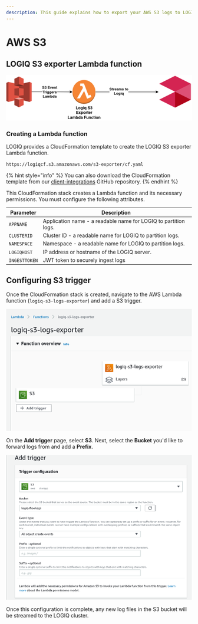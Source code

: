 ```yaml
---
description: This guide explains how to export your AWS S3 logs to LOGIQ.
---
```


# AWS S3

## LOGIQ S3 exporter Lambda function



![](../../.gitbook/assets/flash-high-level-s3.png)

### Creating a Lambda function

LOGIQ provides a CloudFormation template to create the LOGIQ S3 exporter Lambda function.&#x20;

```
https://logiqcf.s3.amazonaws.com/s3-exporter/cf.yaml
```

{% hint style="info" %}
You can also download the CloudFormation template from our [client-integrations](https://bitbucket.org/logiqcloud/client-integrations/src/master/cloudwatch-exporter/) GitHub repository.
{% endhint %}

This CloudFormation stack creates a Lambda function and its necessary permissions. You must configure the following attributes.

| Parameter     | Description                                                     |
| ------------- | --------------------------------------------------------------- |
| `APPNAME`     | Application name - a readable name for LOGIQ to partition logs. |
| `CLUSTERID`   | Cluster ID - a readable name for LOGIQ to partition logs.       |
| `NAMESPACE`   | Namespace - a readable name for LOGIQ to partition logs.        |
| `LOGIQHOST`   | IP address or hostname of the LOGIQ server.                     |
| `INGESTTOKEN` | JWT token to securely ingest logs                               |

## Configuring S3 trigger

Once the CloudFormation stack is created, navigate to the AWS Lambda function (`logiq-s3-logs-exporter`) and add a S3 trigger.&#x20;

![](<../../.gitbook/assets/Screenshot 2021-11-09 at 21-47-48 logiq-s3-logs-exporter - Lambda.png>)

On the **Add trigger** page, select **S3**. Next, select the **Bucket** you'd like to forward logs from and add a **Prefix**.

![](<../../.gitbook/assets/Screenshot 2021-11-09 at 21-46-40 Lambda.png>)

Once this configuration is complete, any new log files in the S3 bucket will be streamed to the LOGIQ cluster.

